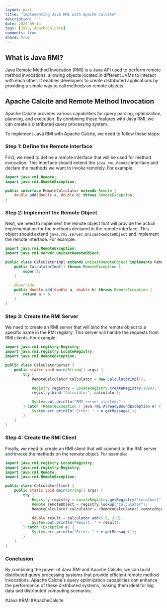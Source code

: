 ```yaml
---
layout: post
title: "Implementing Java RMI with Apache Calcite"
description: " "
date: 2023-09-14
tags: [Java, ApacheCalcite]
comments: true
share: true
---
```


## What is Java RMI?

Java Remote Method Invocation (RMI) is a Java API used to perform remote method invocations, allowing objects located in different JVMs to interact with each other. It enables developers to create distributed applications by providing a simple way to call methods on remote objects.

## Apache Calcite and Remote Method Invocation

Apache Calcite provides various capabilities for query parsing, optimization, planning, and execution. By combining these features with Java RMI, we can create a distributed query processing system.

To implement Java RMI with Apache Calcite, we need to follow these steps:

### Step 1: Define the Remote Interface

First, we need to define a remote interface that will be used for method invocation. This interface should extend the `java.rmi.Remote` interface and declare the methods we want to invoke remotely. For example:

```java
import java.rmi.Remote;
import java.rmi.RemoteException;

public interface RemoteCalculator extends Remote {
    double add(double a, double b) throws RemoteException;
}
```

### Step 2: Implement the Remote Object

Next, we need to implement the remote object that will provide the actual implementation for the methods declared in the remote interface. This object should extend `java.rmi.server.UnicastRemoteObject` and implement the remote interface. For example:

```java
import java.rmi.RemoteException;
import java.rmi.server.UnicastRemoteObject;

public class CalculatorImpl extends UnicastRemoteObject implements RemoteCalculator {
    public CalculatorImpl() throws RemoteException {
        super();
    }

    @Override
    public double add(double a, double b) throws RemoteException {
        return a + b;
    }
}
```

### Step 3: Create the RMI Server

We need to create an RMI server that will bind the remote object to a specific name in the RMI registry. This server will handle the requests from RMI clients. For example:

```java
import java.rmi.registry.Registry;
import java.rmi.registry.LocateRegistry;
import java.rmi.RemoteException;

public class CalculatorServer {
    public static void main(String[] args) {
        try {
            RemoteCalculator calculator = new CalculatorImpl();

            Registry registry = LocateRegistry.createRegistry(1099);
            registry.bind("Calculator", calculator);

            System.out.println("RMI server started.");
        } catch (RemoteException | java.rmi.AlreadyBoundException e) {
            System.err.println("Error: " + e.getMessage());
        }
    }
}
```

### Step 4: Create the RMI Client

Finally, we need to create an RMI client that will connect to the RMI server and invoke the methods on the remote object. For example:

```java
import java.rmi.registry.LocateRegistry;
import java.rmi.registry.Registry;
import java.rmi.Remote;
import java.rmi.RemoteException;

public class CalculatorClient {
    public static void main(String[] args) {
        try {
            Registry registry = LocateRegistry.getRegistry("localhost", 1099);
            Remote remoteObject = registry.lookup("Calculator");
            RemoteCalculator calculator = (RemoteCalculator) remoteObject;

            double result = calculator.add(5.0, 3.0);
            System.out.println("Result: " + result);
        } catch (Exception e) {
            System.err.println("Error: " + e.getMessage());
        }
    }
}
```

### Conclusion

By combining the power of Java RMI and Apache Calcite, we can build distributed query processing systems that provide efficient remote method invocations. Apache Calcite's query optimization capabilities can enhance the performance of these distributed systems, making them ideal for big data and distributed computing scenarios.

#Java #RMI #ApacheCalcite